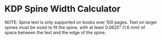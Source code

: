 # KDP Spine Width Calculator

NOTE: Spine text is only supported on books over 100 pages. Text on larger spines must be sized to fit the spine, with at least 0.0625" (1.6 mm) of space between the text and the edge of the spine.

